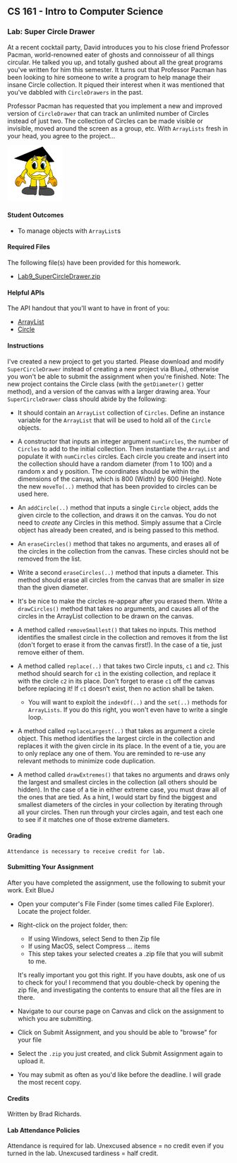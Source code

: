 ## CS 161 - Intro to Computer Science

### Lab: Super Circle Drawer

At a recent cocktail party, David introduces you to his close friend Professor Pacman, world-renowned eater of ghosts and connoisseur of all things circular. He talked you up, and totally gushed about all the great programs you've written for him this semester. It turns out that Professor Pacman has been looking to hire someone to write a program to help manage their insane Circle collection. It piqued their interest when it was mentioned that you've dabbled with `CircleDrawers` in the past.

Professor Pacman has requested that you implement a new and improved version of `CircleDrawer` that can track an unlimited number of Circles instead of just two. The collection of Circles can be made visible or invisible, moved around the screen as a group, etc. With `ArrayLists` fresh in your head, you agree to the project...

<img width="25%" src="figures/profpacman.png"/>

#### Student Outcomes

- To manage objects with `ArrayList`s
<!-- 
#### Working with Partners (Please Read)

You are required to work _together_ on labs. As I mentioned the first day of class, some of you may have had some prior programming experience, and this lab may come more naturally for you. Please be humble and be supportive to one another, and don't leave your partner behind. Labs are _very_ low-stakes, and you'll get full credit for being here, working through it, and being a good citizen. We'll be around to help.

Here are your assigned partners for today's lab.

```
[Beardsley, M, Miller, D]
[Strash, K, Murayama, E]
[Wissing, A, Camblin, F]
[Roppolo, G, Steller, L]
[Brown, A, Murphy, C, Jones, B]
[Grey, E, Jones, S]
[Culpepper, A, Rodriguez, C]
``` -->

#### Required Files

The following file(s) have been provided for this homework.

- [Lab9_SuperCircleDrawer.zip](Lab9_SuperCircleDrawer.zip)

#### Helpful APIs

The API handout that you'll want to have in front of you:

- [ArrayList](../api/ArrayListAPI.pdf)
- [Circle](../api/CircleAPI.pdf)

#### Instructions

I've created a new project to get you started. Please download and modify `SuperCircleDrawer` instead of creating a new project via BlueJ, otherwise you won't be able to submit the assignment when you're finished. Note: The new project contains the Circle class (with the `getDiameter()` getter method), and a version of the canvas with a larger drawing area. Your `SuperCircleDrawer` class should abide by the following:

- It should contain an `ArrayList` collection of `Circles`. Define an instance variable for the `ArrayList` that will be used to hold all of the `Circle` objects.

- A constructor that inputs an integer argument `numCircles`, the number of `Circles` to add to the initial collection. Then instantiate the `ArrayList` and populate it with `numCircles` circles. Each circle you create and insert into the collection should have a random diameter (from 1 to 100) and a random x and y position. The coordinates should be within the dimensions of the canvas, which is 800 (Width) by 600 (Height). Note the new `moveTo(..)` method that has been provided to circles can be used here.

- An `addCircle(..)` method that inputs a single `Circle` object, adds the given circle to the collection, and draws it on the canvas. You do not need to _create_ any Circles in this method. Simply assume that a Circle object has already been created, and is being passed to this method.

- An `eraseCircles()` method that takes no arguments, and erases all of the circles in the collection from the canvas. These circles should not be removed from the list.

- Write a second `eraseCircles(..)` method that inputs a diameter. This method should erase all circles from the canvas that are smaller in size than the given diameter.

- It's be nice to make the circles re-appear after you erased them. Write a `drawCircles()` method that takes no arguments, and causes all of the circles in the ArrayList collection to be drawn on the canvas.

- A method called `removeSmallest()` that takes no inputs. This method identifies the smallest circle in the collection and removes it from the list (don't forget to erase it from the canvas first!). In the case of a tie, just remove either of them.

- A method called `replace(..)` that takes two Circle inputs, `c1` and `c2`. This method should search for `c1` in the existing collection, and replace it with the circle `c2` in its place. Don't forget to erase `c1` off the canvas before replacing it! If `c1` doesn't exist, then no action shall be taken.

  - You will want to exploit the `indexOf(..)` and the `set(..)` methods for `ArrayLists`. If you do this right, you won't even have to write a single loop.

- A method called `replaceLargest(..)` that takes as argument a circle object. This method identifies the largest circle in the collection and replaces it with the given circle in its place. In the event of a tie, you are to only replace any one of them. You are reminded to re-use any relevant methods to minimize code duplication.


- A method called `drawExtremes()` that takes no arguments and draws only the largest and smallest circles in the collection (all others should be hidden). In the case of a tie in either extreme case, you must draw all of the ones that are tied. As a hint, I would start by find the biggest and smallest diameters of the circles in your collection by iterating through all your circles. Then run through your circles again, and test each one to see if it matches one of those extreme diameters.


<!-- #### Optional Extensions

Got some extra time? Do the following extensions:

- `drawLargeCircles()` method will draw all Circles in the collection that have a diameter greater than 30, and hide all others.

- A method called `doubleDiameters()` that takes no arguments and causes all circles in the collection to double in size. -->


#### Grading

```
Attendance is necessary to receive credit for lab.
```

<!-- ```
 This assignment will be graded out of a total of 10pts.

    The default constructor initializes the ArrayList.
    addCircle() method will append a Circle object to the end of the collection.
    drawCircles() and eraseCircles() methods will make all Circles that are stored in the collection visible or invisible, respectively.
    removeSmallest() will delete the smallest circle from the collection (and erase it from the canvas).
    replace() will replace the largest circle with a given replacement in its place.
    replaceLargest() will replace the largest circle with a given replacement in its place.
    You re-use code whenever possible.
    You provide Javadocs style comments for any new methods implemented.
    You include sufficient inline comments to explain the logic of your methods.
``` -->

#### Submitting Your Assignment

After you have completed the assignment, use the following to submit your work.
Exit BlueJ

- Open your computer's File Finder (some times called File Explorer). Locate the project folder.

- Right-click on the project folder, then:

  - If using Windows, select Send to then Zip file
  - If using MacOS, select Compress ... items
  - This step takes your selected creates a .zip file that you will submit to me.

  It's really important you got this right. If you have doubts, ask one of us to check for you! I recommend that you double-check by opening the zip file, and investigating the contents to ensure that all the files are in there.

- Navigate to our course page on Canvas and click on the assignment to which you are submitting.

- Click on Submit Assignment, and you should be able to "browse" for your file

- Select the `.zip` you just created, and click Submit Assignment again to upload it.

- You may submit as often as you'd like before the deadline. I will grade the most recent copy.

#### Credits

Written by Brad Richards.

#### Lab Attendance Policies

Attendance is required for lab. Unexcused absence = no credit even if you turned in the lab. Unexcused tardiness = half credit.
